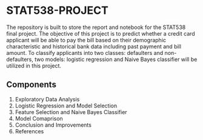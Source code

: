 # STAT538-PROJECT
The repository is built to store the report and notebook for the STAT538 final project. The objective of this project is to predict whether a credit card applicant will be able to pay the bill based on their demographic characteristic and historical bank data including past payment and bill amount. To classify applicants into two classes: defaulters and non-defaulters, two models: logistic regression and Naive Bayes classifier will be utilized in this project. 



## Components
1. Exploratory Data Analysis
2. Logistic Regression and Model Selection
3. Feature Selection and Naive Bayes Classifier
4. Model Comaprison
5. Conclusion and Improvements
6. References


